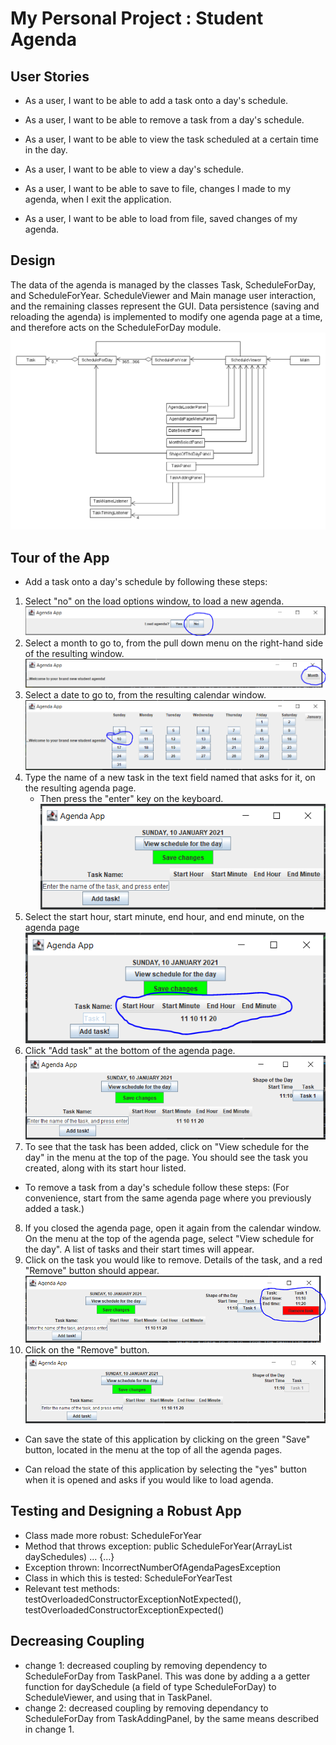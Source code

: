# My Personal Project : Student Agenda

## User Stories
- As a user, I want to be able to add a task onto a day's schedule.
- As a user, I want to be able to remove a task from a day's schedule.
- As a user, I want to be able to view the task scheduled at a certain time in the day.
- As a user, I want to be able to view a day's schedule.

- As a user, I want to be able to save to file, changes I made to my agenda, when I exit the application.
- As a user, I want to be able to load from file, saved changes of my agenda. 

## Design
The data of the agenda is managed by the classes Task, ScheduleForDay, and ScheduleForYear. ScheduleViewer and Main 
manage user interaction, and the remaining classes represent the GUI. Data persistence (saving and reloading the 
agenda) is implemented to modify one agenda page at a time, and therefore acts on the ScheduleForDay module.
![UML Design Diagram](/docs/UML_Design_Diagram.png)

## Tour of the App
- Add a task onto a day's schedule by following these steps:
 1. Select "no" on the load options window, to load a new agenda.
 ![App tour step 1](/docs/img/demo-step1.PNG)
 2. Select a month to go to, from the pull down menu on the right-hand side of the resulting window.
 ![App tour step 1](/docs/img/demo-step2.PNG)
 3. Select a date to go to, from the resulting calendar window.
 ![App tour step 1](/docs/img/demo-step3.PNG)
 4. Type the name of a new task in the text field named that asks for it, on the resulting agenda page.
    - Then press the "enter" key on the keyboard.
 ![App tour step 1](/docs/img/demo-step4.PNG)
 5. Select the start hour, start minute, end hour, and end minute, on the agenda page
 ![App tour step 1](/docs/img/demo-step5.PNG)
 6. Click "Add task" at the bottom of the agenda page.
 ![App tour step 1](/docs/img/demo-step6.PNG)
 7. To see that the task has been added, click on "View schedule for the day" in the menu at the top of the page.
 You should see the task you created, along with its start hour listed. 
 
 - To remove a task from a day's schedule follow these steps:
 (For convenience, start from the same agenda page where you previously added a task.)
 
 8. If you closed the agenda page, open it again from the calendar window. On the menu at the top of the agenda page,
  select "View schedule for the day". A list of tasks and their start times will appear.
 9. Click on the task you would like to remove. Details of the task, and a red "Remove" button should appear.
 ![App tour step 1](/docs/img/demo-step9.PNG)
 10. Click on the "Remove" button.
 ![App tour step 1](/docs/img/demo-step10.PNG)
 
 - Can save the state of this application by clicking on the green "Save" button, 
 located in the menu at the top of all the agenda pages.
 
 - Can reload the state of this application by selecting the "yes" button when it is opened and asks if you would like 
 to load agenda.
  
## Testing and Designing a Robust App
- Class made more robust: ScheduleForYear
- Method that throws exception: public ScheduleForYear(ArrayList<ScheduleForDay> daySchedules) ... {...}
- Exception thrown: IncorrectNumberOfAgendaPagesException
- Class in which this is tested: ScheduleForYearTest
- Relevant test methods: testOverloadedConstructorExceptionNotExpected(), testOverloadedConstructorExceptionExpected()    

## Decreasing Coupling
- change 1: decreased coupling by removing dependency to ScheduleForDay from TaskPanel. This was done by adding a
a getter function for daySchedule (a field of type ScheduleForDay) to ScheduleViewer, and using that in TaskPanel.
- change 2: decreased coupling by removing dependancy to ScheduleForDay from TaskAddingPanel, by the same means
described in change 1.  

